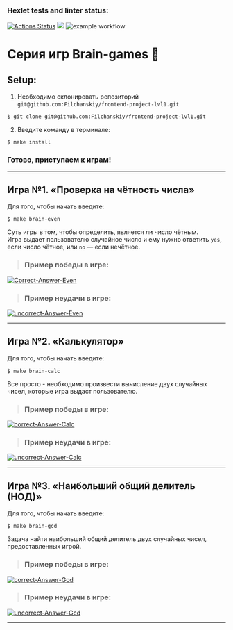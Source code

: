 ### Hexlet tests and linter status:

[![Actions Status](https://github.com/Filchanskiy/frontend-project-lvl1/workflows/hexlet-check/badge.svg)](https://github.com/Filchanskiy/frontend-project-lvl1/actions)
<a href="https://codeclimate.com/github/Filchanskiy/frontend-project-lvl1/maintainability"><img src="https://api.codeclimate.com/v1/badges/110256b442e7a8ad699d/maintainability" /></a>
![example workflow](https://github.com/Filchanskiy/frontend-project-lvl1/actions/workflows/testBrain.yml/badge.svg)

# Серия игр Brain-games :brain:
## Setup:
1. Необходимо склонировать репозиторий `git@github.com:Filchanskiy/frontend-project-lvl1.git`
```
$ git clone git@github.com:Filchanskiy/frontend-project-lvl1.git
```
2. Введите команду в терминале:
```
$ make install
```
<h3>Готово, приступаем к играм!</h3>

___

## Игра №1. «Проверка на чётность числа»
Для того, чтобы начать введите:
```
$ make brain-even
```
Суть игры в том, чтобы определить, является ли число чётным.</br>
Игра выдает пользователю случайное число и ему нужно ответить `yes`, если число чётное, или `no` — если нечётное.</br>

>### Пример победы в игре:
<a href="https://ibb.co/F7zw9z8"><img src="https://i.ibb.co/0JrMkrY/Correct-Answer-Even.jpg" alt="Correct-Answer-Even" border="0"></a></br>

>### Пример неудачи в игре:
<a href="https://ibb.co/k6Jjfb4"><img src="https://i.ibb.co/dJtFqCP/uncorrect-Answer-Even.jpg" alt="uncorrect-Answer-Even" border="0"></a>
___

## Игра №2. «Калькулятор»
Для того, чтобы начать введите:
```
$ make brain-calc
```
Все просто - необходимо произвести вычисление двух случайных чисел, которые игра выдаст пользователю.
>### Пример победы в игре:
<a href="https://ibb.co/WnMmQw0"><img src="https://i.ibb.co/v1T0bGh/correct-Answer-Calc.jpg" alt="correct-Answer-Calc" border="0"></a>

>### Пример неудачи в игре:
<a href="https://ibb.co/82qsCdq"><img src="https://i.ibb.co/vmpqFQp/uncorrect-Answer-Calc.jpg" alt="uncorrect-Answer-Calc" border="0"></a>
___

## Игра №3. «Наибольший общий делитель (НОД)»
Для того, чтобы начать введите:
```
$ make brain-gcd
```
Задача найти наибольший общий делитель двух случайных чисел, предоставленных игрой.
>### Пример победы в игре:
<a href="https://ibb.co/2tMBqfp"><img src="https://i.ibb.co/QNHG91x/correct-Answer-Gcd.jpg" alt="correct-Answer-Gcd" border="0"></a>

>### Пример неудачи в игре:
<a href="https://ibb.co/tQGv88h"><img src="https://i.ibb.co/7jfZ22z/uncorrect-Answer-Gcd.jpg" alt="uncorrect-Answer-Gcd" border="0"></a>
___